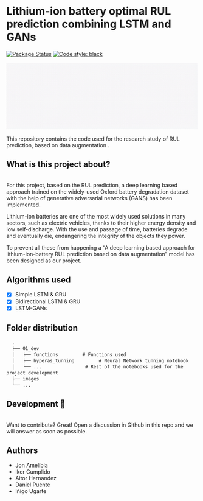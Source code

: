 # Lithium-ion battery optimal RUL prediction combining LSTM and GANs
[![Package Status](https://img.shields.io/pypi/status/pandas.svg)](https://pypi.org/project/outdpik/)
[![Code style: black](https://img.shields.io/badge/code%20style-black-000000.svg)](https://github.com/psf/black)

<img src="./images/intro.gif" alt="alt text" width="1000">

This repository contains the code used for the research study of RUL prediction, based on data augmentation .
## What is this project about?
<br>
For this project, based on the RUL prediction, a deep learning based approach trained on the widely-used
Oxford battery degradation dataset with the help of generative adversarial
networks (GANS) has been implemented.

Lithium-ion batteries are one of the most widely used solutions in many
sectors, such as electric vehicles, thanks to their higher energy density and
low self-discharge. With the use and passage of time, batteries degrade and
eventually die, endangering the integrity of the objects they power.

To prevent all these from happening a “A deep learning based approach for lithium-ion-battery RUL
prediction based on data augmentation” model has been designed as our project.

## Algorithms used
- [x] Simple LSTM & GRU
- [x] Bidirectional LSTM & GRU
- [x] LSTM-GANs

## Folder distribution

```
  .
  ├── 01_dev                    
  │   ├── functions         # Functions used 
  │   ├── hyperas_tunning         # Neural Network tunning notebook
  │   └── ...                # Rest of the notebooks used for the project development
  ├── images
  └── ...
```

## Development 👋
<br>
Want to contribute? Great!
Open a discussion in Github in this repo and we will answer as soon as possible.

## Authors

- Jon Amelibia
- Iker Cumplido
- Aitor Hernandez
- Daniel Puente
- Iñigo Ugarte
